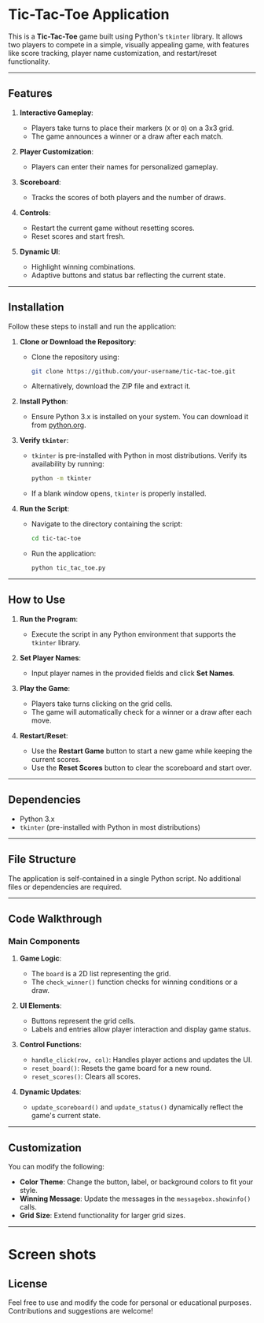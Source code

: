 # Tic-Tac-Toe Application

This is a **Tic-Tac-Toe** game built using Python's `tkinter` library. It allows two players to compete in a simple, visually appealing game, with features like score tracking, player name customization, and restart/reset functionality.

---

## Features

1. **Interactive Gameplay**:
   - Players take turns to place their markers (`X` or `O`) on a 3x3 grid.
   - The game announces a winner or a draw after each match.

2. **Player Customization**:
   - Players can enter their names for personalized gameplay.

3. **Scoreboard**:
   - Tracks the scores of both players and the number of draws.

4. **Controls**:
   - Restart the current game without resetting scores.
   - Reset scores and start fresh.

5. **Dynamic UI**:
   - Highlight winning combinations.
   - Adaptive buttons and status bar reflecting the current state.

---

## Installation

Follow these steps to install and run the application:

1. **Clone or Download the Repository**:
   - Clone the repository using:
     ```bash
     git clone https://github.com/your-username/tic-tac-toe.git
     ```
   - Alternatively, download the ZIP file and extract it.

2. **Install Python**:
   - Ensure Python 3.x is installed on your system. You can download it from [python.org](https://www.python.org/).

3. **Verify `tkinter`**:
   - `tkinter` is pre-installed with Python in most distributions. Verify its availability by running:
     ```bash
     python -m tkinter
     ```
   - If a blank window opens, `tkinter` is properly installed.

4. **Run the Script**:
   - Navigate to the directory containing the script:
     ```bash
     cd tic-tac-toe
     ```
   - Run the application:
     ```bash
     python tic_tac_toe.py
     ```

---

## How to Use

1. **Run the Program**:
   - Execute the script in any Python environment that supports the `tkinter` library.

2. **Set Player Names**:
   - Input player names in the provided fields and click **Set Names**.

3. **Play the Game**:
   - Players take turns clicking on the grid cells.
   - The game will automatically check for a winner or a draw after each move.

4. **Restart/Reset**:
   - Use the **Restart Game** button to start a new game while keeping the current scores.
   - Use the **Reset Scores** button to clear the scoreboard and start over.

---

## Dependencies

- Python 3.x
- `tkinter` (pre-installed with Python in most distributions)

---

## File Structure

The application is self-contained in a single Python script. No additional files or dependencies are required.

---

## Code Walkthrough

### Main Components

1. **Game Logic**:
   - The `board` is a 2D list representing the grid.
   - The `check_winner()` function checks for winning conditions or a draw.

2. **UI Elements**:
   - Buttons represent the grid cells.
   - Labels and entries allow player interaction and display game status.

3. **Control Functions**:
   - `handle_click(row, col)`: Handles player actions and updates the UI.
   - `reset_board()`: Resets the game board for a new round.
   - `reset_scores()`: Clears all scores.

4. **Dynamic Updates**:
   - `update_scoreboard()` and `update_status()` dynamically reflect the game's current state.

---

## Customization

You can modify the following:
- **Color Theme**: Change the button, label, or background colors to fit your style.
- **Winning Message**: Update the messages in the `messagebox.showinfo()` calls.
- **Grid Size**: Extend functionality for larger grid sizes.

---

# Screen shots
## License

Feel free to use and modify the code for personal or educational purposes. Contributions and suggestions are welcome!
